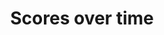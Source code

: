 ---
title: "Scores over time"
name: "Scores over time"
bg_image: "/images/banners/fish-school.jpg"
---